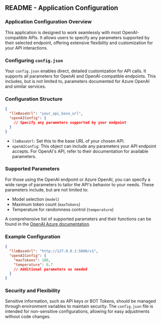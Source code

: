 ## README - Application Configuration

### Application Configuration Overview

This application is designed to work seamlessly with most OpenAI-compatible APIs. It allows users to specify any parameters supported by their selected endpoint, offering extensive flexibility and customization for your API interactions.

### Configuring `config.json`

Your `config.json` enables direct, detailed customization for API calls. It supports all parameters for OpenAI and OpenAI-compatible endpoints. This includes, but is not limited to, parameters documented for Azure OpenAI and similar services.

### Configuration Structure

```json
{
  "llmBaseUrl": "your_api_base_url",
  "openAIConfig": {
    // Specify any parameters supported by your endpoint
  }
}
```

- `llmBaseUrl`: Set this to the base URL of your chosen API.
- `openAIConfig`: This object can include any parameters your API endpoint accepts. For OpenAI's API, refer to their documentation for available parameters.

### Supported Parameters

For those using the OpenAI endpoint or Azure OpenAI, you can specify a wide range of parameters to tailor the API's behavior to your needs. These parameters include, but are not limited to:
- Model selection (`model`)
- Maximum token count (`maxTokens`)
- Temperature for randomness control (`temperature`)

A comprehensive list of supported parameters and their functions can be found in the [OpenAI Azure documentation](https://api.python.langchain.com/en/latest/llms/langchain_community.llms.openai.AzureOpenAI.html#).

### Example Configuration

```json
{
  "llmBaseUrl": "http://127.0.0.1:5000/v1",
  "openAIConfig": {
    "maxTokens": 100,
    "temperature": 0.7
    // Additional parameters as needed
  }
}
```

### Security and Flexibility

Sensitive information, such as API keys or BOT Tokens, should be managed through environment variables to maintain security. The `config.json` file is intended for non-sensitive configurations, allowing for easy adjustments without code changes.
